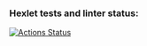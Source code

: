 ### Hexlet tests and linter status:
[![Actions Status](https://github.com/purple-jabba/frontend-project-11/actions/workflows/hexlet-check.yml/badge.svg)](https://github.com/purple-jabba/frontend-project-11/actions)